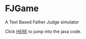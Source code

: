 # FJGame
A Text Based Father Judge simulator

Click [HERE](https://github.com/Henri93/FJGame/tree/master/src/com/henrygarant) to jump into the java code.
